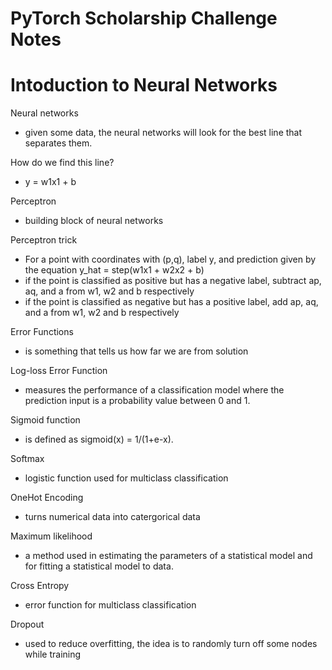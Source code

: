 # PyTorch Scholarship Challenge Notes

# Intoduction to Neural Networks

Neural networks
- given some data, the neural networks will look for the best line that separates them.

How do we find this line?
- y = w1x1 + b

Perceptron
- building block of neural networks

Perceptron trick
- For a point with coordinates with (p,q), label y, and prediction given by the equation y_hat = step(w1x1 + w2x2 + b)
- if the point is classified as positive but has a negative label, subtract ap, aq, and a from w1, w2 and b respectively
- if the point is classified as negative but has a positive label, add ap, aq, and a from w1, w2 and b respectively

Error Functions
- is something that tells us how far we are from solution

Log-loss Error Function
- measures the performance of a classification model where the prediction input is a probability value between 0 and 1. 

Sigmoid function
- is defined as sigmoid(x) = 1/(1+e-x).

Softmax
- logistic function used for multiclass classification

OneHot Encoding
- turns numerical data into catergorical data

Maximum likelihood
- a method used in estimating the parameters of a statistical model and for fitting a statistical model to data.

Cross Entropy
- error function for multiclass classification

Dropout
- used to reduce overfitting, the idea is to randomly turn off some nodes while training

